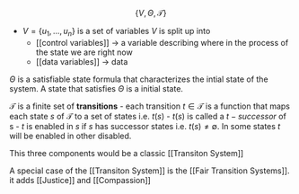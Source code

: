 $$\{V,\Theta,\mathcal{T}\}$$
- $V=\{u_1,...,u_n\}$ is a set of variables
$V$ is split up into 
	- [[control variables]] -> a variable describing where in the process of the state we are right now
	- [[data variables]] -> data

$\Theta$ is a satisfiable state formula that characterizes the intial state of the system. A state that satisfies $\Theta$ is a initial state.

$\mathcal{T}$ is a finite set of __transitions__
	- each transition $t \in \mathcal{T}$ is a function that maps each state $s$ of $\mathcal{T}$ to a set of states i.e. $t(s)$
	-  $t(s)$ is called a $t-successor$ of s
	- $t$ is enabled in $s$ if $s$ has successor states i.e. $t(s) \neq \emptyset$. In some states $t$ will be enabled in other disabled.

This three components would be a classic [[Transiton System]]

A special case of the [[Transiton System]] is the [[Fair Transition Systems]]. it adds [[Justice]] and [[Compassion]]